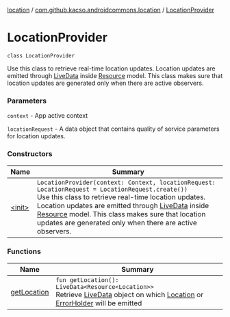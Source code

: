 [location](../../index.md) / [com.github.kacso.androidcommons.location](../index.md) / [LocationProvider](./index.md)

# LocationProvider

`class LocationProvider`

Use this class to retrieve real-time location updates.
Location updates are emitted through [LiveData](#) inside [Resource](#) model.
This class makes sure that location updates are generated only when there are active observers.

### Parameters

`context` - App active context

`locationRequest` - A data object that contains quality of service parameters for location updates.

### Constructors

| Name | Summary |
|---|---|
| [&lt;init&gt;](-init-.md) | `LocationProvider(context: Context, locationRequest: LocationRequest = LocationRequest.create())`<br>Use this class to retrieve real-time location updates. Location updates are emitted through [LiveData](#) inside [Resource](#) model. This class makes sure that location updates are generated only when there are active observers. |

### Functions

| Name | Summary |
|---|---|
| [getLocation](get-location.md) | `fun getLocation(): LiveData<Resource<Location>>`<br>Retrieve [LiveData](#) object on which [Location](#) or [ErrorHolder](#) will be emitted |
